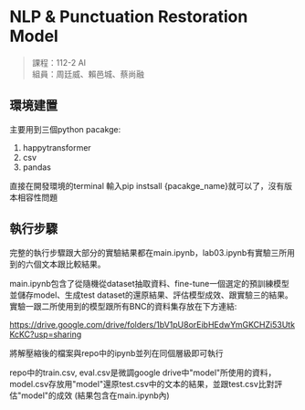# NLP & Punctuation Restoration Model
> 課程：112-2 AI  
> 組員：周廷威、賴邑城、蔡尚融

## 環境建置
主要用到三個python pacakge:
1. happytransformer
2. csv
3. pandas
   
直接在開發環境的terminal 輸入pip instsall {pacakge_name}就可以了，沒有版本相容性問題

## 執行步驟
完整的執行步驟跟大部分的實驗結果都在main.ipynb，lab03.ipynb有實驗三所用到的六個文本跟比較結果。

main.ipynb包含了從隨機從dataset抽取資料、fine-tune一個選定的預訓練模型並儲存model、生成test dataset的還原結果、評估模型成效、跟實驗三的結果。實驗一跟二所使用到的模型跟所有BNC的資料集存放在下方連結:

https://drive.google.com/drive/folders/1bV1pU8orEibHEdwYmGKCHZi53UtkKcKC?usp=sharing

將解壓縮後的檔案與repo中的ipynb並列在同個層級即可執行

repo中的train.csv, eval.csv是微調google drive中"model"所使用的資料，model.csv存放用"model"還原test.csv中的文本的結果，並跟test.csv比對評估"model"的成效 (結果包含在main.ipynb內)

